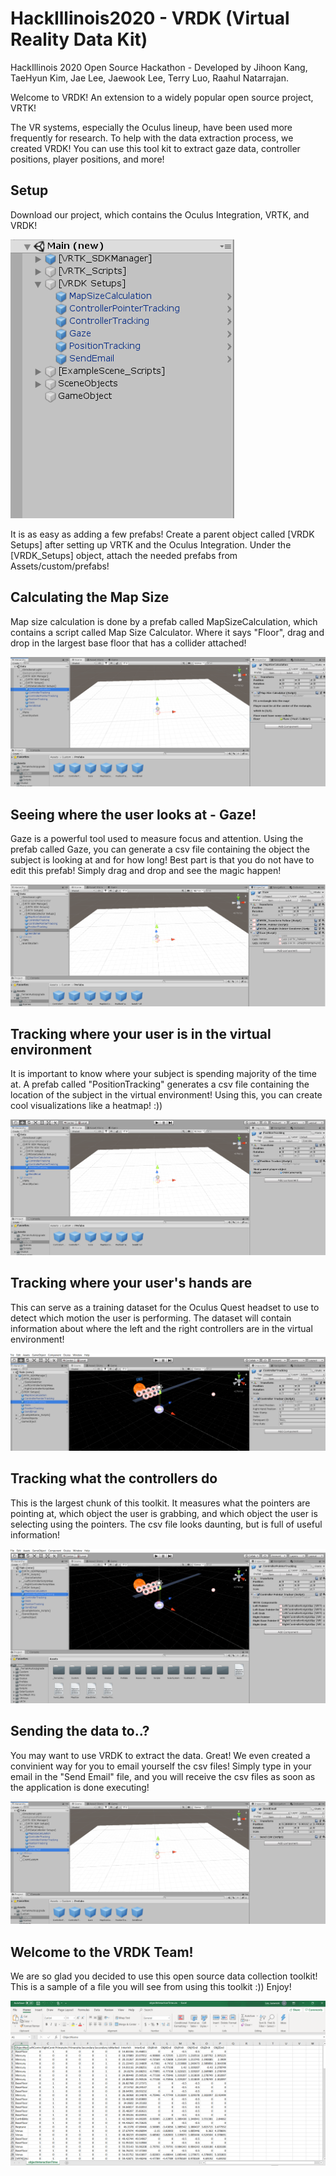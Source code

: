 # HackIllinois2020 - VRDK (Virtual Reality Data Kit)
HackIllinois 2020 Open Source Hackathon - Developed by Jihoon Kang, TaeHyun Kim, Jae Lee, Jaewook Lee, Terry Luo, Raahul Natarrajan.

Welcome to VRDK! An extension to a widely popular open source project, VRTK! 

The VR systems, especially the Oculus lineup, have been used more frequently for research. To help with the data extraction process, we created VRDK! You can use this tool kit to extract gaze data, controller positions, player positions, and more!

## Setup
Download our project, which contains the Oculus Integration, VRTK, and VRDK!

![](Images/Hierarchy.png)

It is as easy as adding a few prefabs! Create a parent object called [VRDK Setups] after setting up VRTK and the Oculus Integration. Under the [VRDK_Setups] object, attach the needed prefabs from Assets/custom/prefabs!

## Calculating the Map Size
Map size calculation is done by a prefab called MapSizeCalculation, which contains a script called Map Size Calculator. Where it says "Floor", drag and drop in the largest base floor that has a collider attached!

![](Images/MapSizeCalculation.png)

## Seeing where the user looks at - Gaze!
Gaze is a powerful tool used to measure focus and attention. Using the prefab called Gaze, you can generate a csv file containing the object the subject is looking at and for how long! Best part is that you do not have to edit this prefab! Simply drag and drop and see the magic happen!

![](Images/Gaze.png)

## Tracking where your user is in the virtual environment
It is important to know where your subject is spending majority of the time at. A prefab called "PositionTracking" generates a csv file containing the location of the subject in the virtual environment! Using this, you can create cool visualizations like a heatmap! :))

![](Images/PositionTracking.png)

## Tracking where your user's hands are
This can serve as a training dataset for the Oculus Quest headset to use to detect which motion the user is performing. The dataset will contain information about where the left and the right controllers are in the virtual environment!

![](Images/ControllerTracking.png)

## Tracking what the controllers do
This is the largest chunk of this toolkit. It measures what the pointers are pointing at, which object the user is grabbing, and which object the user is selecting using the pointers. The csv file looks daunting, but is full of useful information!

![](Images/ControllerPointerTracking.png)

## Sending the data to..?
You may want to use VRDK to extract the data. Great! We even created a convinient way for you to email yourself the csv files! Simply type in your email in the "Send Email" file, and you will receive the csv files as soon as the application is done executing!

![](Images/SendCSV.png)

## Welcome to the VRDK Team!
We are so glad you decided to use this open source data collection toolkit! This is a sample of a file you will see from using this toolkit :)) Enjoy!

![](Images/SampleData.png)
